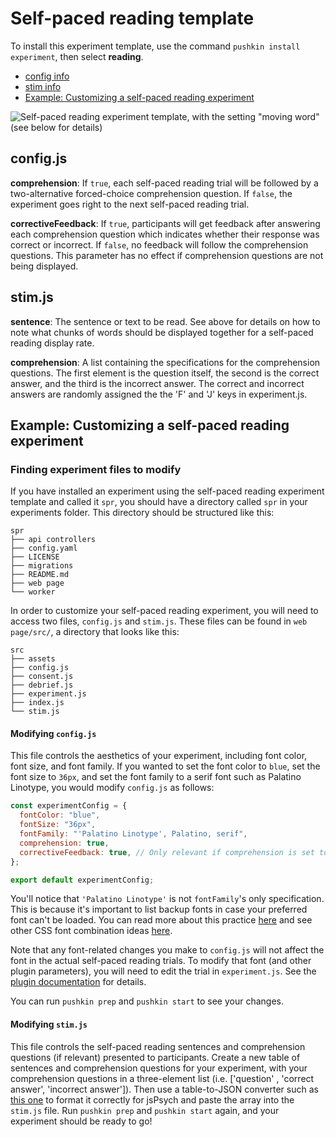 # Self-paced reading template

To install this experiment template, use the command `pushkin install experiment`, then select **reading**.

- [config info](self-paced-reading-template.md#config-js)
- [stim info](self-paced-reading-template.md#stim-js)
- [Example: Customizing a self-paced reading experiment](self-paced-reading-template.md#example-customizing-a-self-paced-reading-experiment)

![Self-paced reading experiment template, with the setting "moving word" (see below for details)](../../.gitbook/assets/ezgif.com-video-to-gif-7-.gif)

## config.js

**comprehension**: If `true`, each self-paced reading trial will be followed by a two-alternative forced-choice comprehension question. If `false`, the experiment goes right to the next self-paced reading trial.

**correctiveFeedback**: If `true`, participants will get feedback after answering each comprehension question which indicates whether their response was correct or incorrect. If `false`, no feedback will follow the comprehension questions. This parameter has no effect if comprehension questions are not being displayed.

## stim.js

**sentence**: The sentence or text to be read. See above for details on how to note what chunks of words should be displayed together for a self-paced reading display rate.

**comprehension**: A list containing the specifications for the comprehension questions. The first element is the question itself, the second is the correct answer, and the third is the incorrect answer. The correct and incorrect answers are randomly assigned the the 'F' and 'J' keys in experiment.js.

## Example: Customizing a self-paced reading experiment

### Finding experiment files to modify

If you have installed an experiment using the self-paced reading experiment template and called it `spr`, you should have a directory called `spr` in your experiments folder. This directory should be structured like this:

```example
spr
├── api controllers
├── config.yaml
├── LICENSE
├── migrations
├── README.md
├── web page
└── worker
```

In order to customize your self-paced reading experiment, you will need to access two files, `config.js` and `stim.js`. These files can be found in `web page/src/`, a directory that looks like this:

```example
src
├── assets
├── config.js
├── consent.js
├── debrief.js
├── experiment.js
├── index.js
└── stim.js
```

#### Modifying `config.js`

This file controls the aesthetics of your experiment, including font color, font size, and font family. If you wanted to set the font color to `blue`, set the font size to `36px`, and set the font family to a serif font such as Palatino Linotype, you would modify `config.js` as follows:

```javascript
const experimentConfig = {
  fontColor: "blue",
  fontSize: "36px",
  fontFamily: "'Palatino Linotype', Palatino, serif",
  comprehension: true,
  correctiveFeedback: true, // Only relevant if comprehension is set to true
};

export default experimentConfig;
```

You'll notice that `'Palatino Linotype'` is not `fontFamily`'s only specification. This is because it's important to list backup fonts in case your preferred font can't be loaded. You can read more about this practice [here](https://discuss.codecademy.com/t/how-many-fallback-fonts-should-i-have/363586) and see other CSS font combination ideas [here](https://www.w3schools.com/cssref/css_websafe_fonts.asp).

Note that any font-related changes you make to `config.js` will not affect the font in the actual self-paced reading trials. To modify that font (and other plugin parameters), you will need to edit the trial in `experiment.js`. See the [plugin documentation](https://github.com/jspsych/jspsych-contrib/blob/main/packages/plugin-self-paced-reading/docs/jspsych-self-paced-reading.md) for details.

You can run `pushkin prep` and `pushkin start` to see your changes.

#### Modifying `stim.js`

This file controls the self-paced reading sentences and comprehension questions (if relevant) presented to participants. Create a new table of sentences and comprehension questions for your experiment, with your comprehension questions in a three-element list (i.e. ['question' , 'correct answer', 'incorrect answer']). Then use a table-to-JSON converter such as [this one](https://tableconvert.com/) to format it correctly for jsPsych and paste the array into the `stim.js` file. Run `pushkin prep` and `pushkin start` again, and your experiment should be ready to go!
